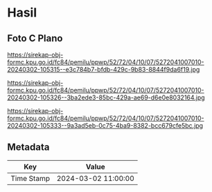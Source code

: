 # Hasil

## Foto C Plano

https://sirekap-obj-formc.kpu.go.id/fc84/pemilu/ppwp/52/72/04/10/07/5272041007010-20240302-105315--e3c784b7-bfdb-429c-9b83-8844f9da6f19.jpg

https://sirekap-obj-formc.kpu.go.id/fc84/pemilu/ppwp/52/72/04/10/07/5272041007010-20240302-105326--3ba2ede3-85bc-429a-ae69-d6e0e8032164.jpg

https://sirekap-obj-formc.kpu.go.id/fc84/pemilu/ppwp/52/72/04/10/07/5272041007010-20240302-105333--9a3ad5eb-0c75-4ba9-8382-bcc679cfe5bc.jpg


## Metadata

| Key        | Value               |
| ---------- | ------------------- |
| Time Stamp | 2024-03-02 11:00:00 |




